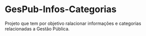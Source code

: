 # GesPub-Infos-Categorias
Projeto que tem por objetivo ralacionar informações e categorias relacionadas a Gestão Pública.
